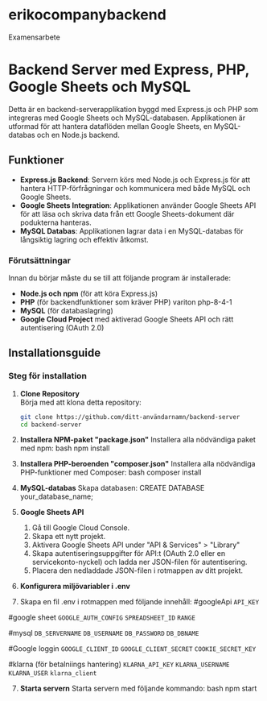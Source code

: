 # erikocompanybackend
 Examensarbete

# Backend Server med Express, PHP, Google Sheets och MySQL

Detta är en backend-serverapplikation byggd med Express.js och PHP som integreras med Google Sheets och MySQL-databasen. Applikationen är utformad för att hantera dataflöden mellan Google Sheets, en MySQL-databas och en Node.js backend.

## Funktioner

- **Express.js Backend**: Servern körs med Node.js och Express.js för att hantera HTTP-förfrågningar och kommunicera med både MySQL och Google Sheets.
- **Google Sheets Integration**: Applikationen använder Google Sheets API för att läsa och skriva data från ett Google Sheets-dokument där podukterna hanteras.
- **MySQL Databas**: Applikationen lagrar data i en MySQL-databas för långsiktig lagring och effektiv åtkomst.

### Förutsättningar

Innan du börjar måste du se till att följande program är installerade:

- **Node.js och npm** (för att köra Express.js)
- **PHP** (för backendfunktioner som kräver PHP) variton php-8-4-1
- **MySQL** (för databaslagring)
- **Google Cloud Project** med aktiverad Google Sheets API och rätt autentisering (OAuth 2.0)

## Installationsguide
### Steg för installation

1. **Clone Repository**  
   Börja med att klona detta repository:
   ```bash
   git clone https://github.com/ditt-användarnamn/backend-server
   cd backend-server

2. **Installera NPM-paket "package.json"**
Installera alla nödvändiga paket med npm: bash npm install

3. **Installera PHP-beroenden "composer.json"**
Installera alla nödvändiga PHP-funktioner med Composer: bash composer install

4. **MySQL-databas**
Skapa databasen: CREATE DATABASE your_database_name;

5. **Google Sheets API**
    1. Gå till Google Cloud Console.
    2. Skapa ett nytt projekt.
    3. Aktivera Google Sheets API under "API & Services" > "Library"
    4. Skapa autentiseringsuppgifter för API:t (OAuth 2.0 eller en servicekonto-nyckel) och ladda ner JSON-filen för autentisering.
    5. Placera den nedladdade JSON-filen i rotmappen av ditt projekt.

6. **Konfigurera miljövariabler i .env**
1. Skapa en fil .env i rotmappen med följande innehåll:
#googleApi
`API_KEY`

#google sheet
`GOOGLE_AUTH_CONFIG`
`SPREADSHEET_ID`
`RANGE`

#mysql
`DB_SERVERNAME`
`DB_USERNAME`
`DB_PASSWORD`
`DB_DBNAME`

#Google loggin
`GOOGLE_CLIENT_ID`
`GOOGLE_CLIENT_SECRET`
`COOKIE_SECRET_KEY`

#klarna (för betalniings hantering)
`KLARNA_API_KEY`
`KLARNA_USERNAME`
`KLARNA_USER`
`klarna_client`

7. **Starta servern**
Starta servern med följande kommando: bash npm start